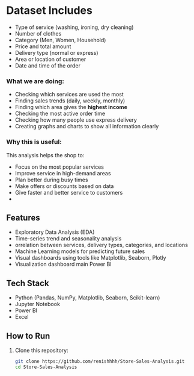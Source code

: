 # Dataset Includes

- Type of service (washing, ironing, dry cleaning)  
- Number of clothes  
- Category (Men, Women, Household)  
- Price and total amount  
- Delivery type (normal or express)  
- Area or location of customer  
- Date and time of the order  

### What we are doing:

- Checking which services are used the most  
- Finding sales trends (daily, weekly, monthly)  
- Finding which area gives the **highest income**  
- Checking the most active order time  
- Checking how many people use express delivery  
- Creating graphs and charts to show all information clearly  

### Why this is useful:

This analysis helps the shop to:

- Focus on the most popular services  
- Improve service in high-demand areas  
- Plan better during busy times  
- Make offers or discounts based on data  
- Give faster and better service to customers
- 
## Features

- Exploratory Data Analysis (EDA)
- Time-series trend and seasonality analysis
- orrelation between services, delivery types, categories, and locations
- Machine Learning models for predicting future sales
- Visual dashboards using tools like Matplotlib, Seaborn, Plotly
- Visualization dashboard main Power BI

## Tech Stack

- Python (Pandas, NumPy, Matplotlib, Seaborn, Scikit-learn)
- Jupyter Notebook
- Power BI
- Excel


##  How to Run

1. Clone this repository:
   ```bash
   git clone https://github.com/renishhhh/Store-Sales-Analysis.git
   cd Store-Sales-Analysis
